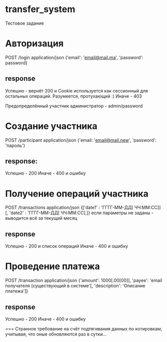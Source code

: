 # transfer_system
Тестовое задание


# Авторизация
POST /login
application/json
{'email': 'email@mail.ma', 'password': password}
## response
Успешно - вернёт 200 и Cookie используется как сессионный для остальных операций. Разумеется, протухающий :)
Иначе - 403

Предопределённый участник администратор - admin/password


# Создание участника
POST /participant
application/json
{'email: 'email@mail.new', 'password': 'пароль'}
## response:
Успешно - 200
Иначе - 400 и ошибку

# Получение операций участника
POST /transactions
application/json
{['date1' : 'ГГГГ-ММ-ДД[ ЧЧ:ММ:СС]][, 'date2' : 'ГГГГ-ММ-ДД[ ЧЧ:ММ:СС],]}
если параметры не заданы - выводится всё за текущий месяц
## response
Успешно - 200 и список операций
Иначе - 400 и ошибку


# Проведение платежа
POST /transaction
application/json
{'amount': 1000[.00[00]], 'payee': 'email получателя (существующий в системе'[, 'description': 'Описание платежа']}
## response
Успешно - 200
Иначе - 400 и ошибку 

===
Странное требование на счёт подтягивания данных по котировкам, учитывая, что оные обновляются раз в сутки...
